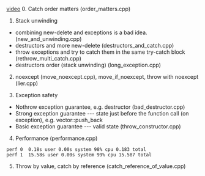 [video](https://www.youtube.com/watch?v=_Ivd3qzgT7U)
0. Catch order matters (order_matters.cpp)
1. Stack unwinding
  * combining new-delete and exceptions is a bad idea. (new_and_unwinding.cpp)
  * destructors and more new-delete (destructors_and_catch.cpp)
  * throw exceptions and try to catch them in the same try-catch block (rethrow_multi_catch.cpp)
  * destructors order (stack unwinding) (long_exception.cpp)

2. noexcept (move_noexcept.cpp), move_if_noexcept, throw with noexcept (lier.cpp)

3. Exception safety
* Nothrow exception guarantee, e.g. destructor (bad_destructor.cpp)
* Strong exception guarantee --- state just before the function call (on exception), e.g. vector::push_back
* Basic exception guarantee --- valid state (throw_constructor.cpp)
4. Performance (performance.cpp)
```
perf 0  0.18s user 0.00s system 98% cpu 0.183 total
perf 1  15.58s user 0.00s system 99% cpu 15.587 total
```

5. Throw by value, catch by reference (catch_reference_of_value.cpp)
